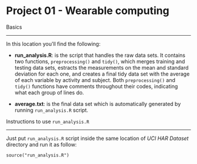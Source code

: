 Project 01 - Wearable computing
===============================

Basics
_______________________________

In this location you'll find the following:

- **run_analysis.R**: is the script that handles the raw data sets. It contains two functions, ```preprocessing()``` and ```tidy()```, which merges training and testing data sets, estracts the measurements on the mean and standard deviation for each one, and creates a final tidy data set with the average of each variable by activity and subject.
Both ```preprocessing()``` and ```tidy()``` functions have comments throughout their codes, indicating what each group of lines do.

- **average.txt**: is the final data set which is automatically generated by running ```run_analysis.R``` script.

Instructions to use ```run_analysis.R```
_______________________________

Just put ```run_analysis.R``` script inside the same location of *UCI HAR Dataset* directory and run it as follow:

```
source("run_analysis.R")
```

